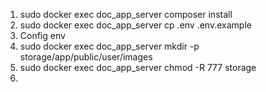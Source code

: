 1. sudo docker exec doc_app_server composer install
2. sudo docker exec doc_app_server cp .env .env.example
3. Config env
4. sudo docker exec doc_app_server mkdir -p storage/app/public/user/images
5. sudo docker exec doc_app_server chmod -R 777 storage
6. 